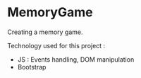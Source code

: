 # MemoryGame

Creating a memory game.

Technology used for this project :
* JS : Events handling, DOM manipulation
* Bootstrap
